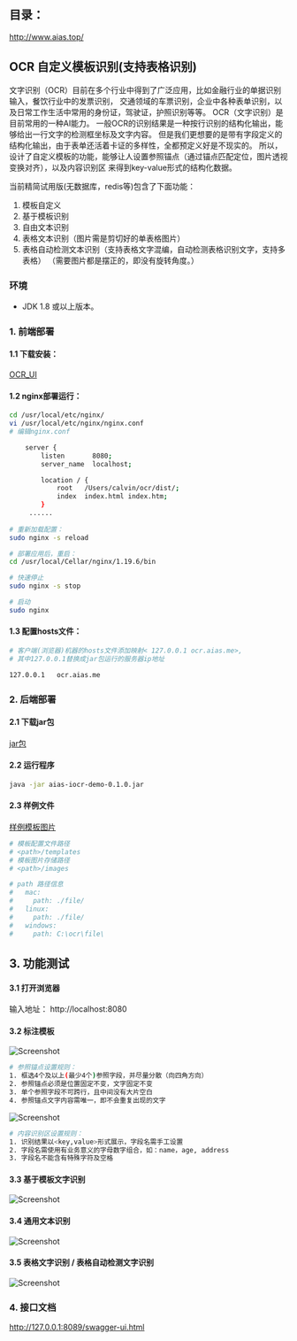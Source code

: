 ## 目录：
http://www.aias.top/

## OCR 自定义模板识别(支持表格识别)

文字识别（OCR）目前在多个行业中得到了广泛应用，比如金融行业的单据识别输入，餐饮行业中的发票识别，
交通领域的车票识别，企业中各种表单识别，以及日常工作生活中常用的身份证，驾驶证，护照识别等等。
OCR（文字识别）是目前常用的一种AI能力。
一般OCR的识别结果是一种按行识别的结构化输出，能够给出一行文字的检测框坐标及文字内容。
但是我们更想要的是带有字段定义的结构化输出，由于表单还活着卡证的多样性，全都预定义好是不现实的。
所以，设计了自定义模板的功能，能够让人设置参照锚点（通过锚点匹配定位，图片透视变换对齐），以及内容识别区
来得到key-value形式的结构化数据。

当前精简试用版(无数据库，redis等)包含了下面功能：
1. 模板自定义
2. 基于模板识别
3. 自由文本识别
4. 表格文本识别（图片需是剪切好的单表格图片）
5. 表格自动检测文本识别（支持表格文字混编，自动检测表格识别文字，支持多表格）
（需要图片都是摆正的，即没有旋转角度。）

### 环境
* JDK 1.8 或以上版本。

### 1. 前端部署

#### 1.1 下载安装：
[OCR_UI](https://djl-model.oss-cn-hongkong.aliyuncs.com/AIAS/OCR/dist.zip)

#### 1.2 nginx部署运行：
```bash
cd /usr/local/etc/nginx/
vi /usr/local/etc/nginx/nginx.conf
# 编辑nginx.conf

    server {
        listen       8080;
        server_name  localhost;

        location / {
            root   /Users/calvin/ocr/dist/;
            index  index.html index.htm;
        }
     ......
     
# 重新加载配置：
sudo nginx -s reload 

# 部署应用后，重启：
cd /usr/local/Cellar/nginx/1.19.6/bin

# 快速停止
sudo nginx -s stop

# 启动
sudo nginx     
```
#### 1.3 配置hosts文件：
```bash
# 客户端(浏览器)机器的hosts文件添加映射< 127.0.0.1	ocr.aias.me>, 
# 其中127.0.0.1替换成jar包运行的服务器ip地址

127.0.0.1	ocr.aias.me
```

### 2. 后端部署

#### 2.1 下载jar包
[jar包](https://djl-model.oss-cn-hongkong.aliyuncs.com/AIAS/OCR/aias-iocr-demo-0.1.0.jar)   
 
#### 2.2 运行程序
```bash
java -jar aias-iocr-demo-0.1.0.jar
```

#### 2.3 样例文件
[样例模板图片](https://djl-model.oss-cn-hongkong.aliyuncs.com/AIAS/OCR/images/ticket.jpeg)   
```bash
# 模板配置文件路径
# <path>/templates
# 模板图片存储路径
# <path>/images

# path 路径信息
#   mac:
#     path: ./file/
#   linux:
#     path: ./file/
#   windows:
#     path: C:\ocr\file\
```

## 3. 功能测试

#### 3.1 打开浏览器
输入地址： http://localhost:8080

#### 3.2 标注模板
![Screenshot](https://djl-model.oss-cn-hongkong.aliyuncs.com/AIAS/OCR/images/ocr_anchor.png)

```bash
# 参照锚点设置规则：
1. 框选4个及以上(最少4个)参照字段，并尽量分散（向四角方向）
2. 参照锚点必须是位置固定不变，文字固定不变
3. 单个参照字段不可跨行，且中间没有大片空白
4. 参照锚点文字内容需唯一，即不会重复出现的文字
```

![Screenshot](https://djl-model.oss-cn-hongkong.aliyuncs.com/AIAS/OCR/images/ocr_content.png)

```bash
# 内容识别区设置规则：
1. 识别结果以<key,value>形式展示，字段名需手工设置
2. 字段名需使用有业务意义的字母数字组合，如：name，age, address
3. 字段名不能含有特殊字符及空格
```

#### 3.3 基于模板文字识别
![Screenshot](https://djl-model.oss-cn-hongkong.aliyuncs.com/AIAS/OCR/images/ocr_recognize.png)

#### 3.4 通用文本识别  
![Screenshot](https://djl-model.oss-cn-hongkong.aliyuncs.com/AIAS/OCR/images/ocr_freetxt.png)
 
#### 3.5 表格文字识别 / 表格自动检测文字识别
![Screenshot](https://djl-model.oss-cn-hongkong.aliyuncs.com/AIAS/OCR/images/single_table.png)

  
### 4. 接口文档  
http://127.0.0.1:8089/swagger-ui.html
  
